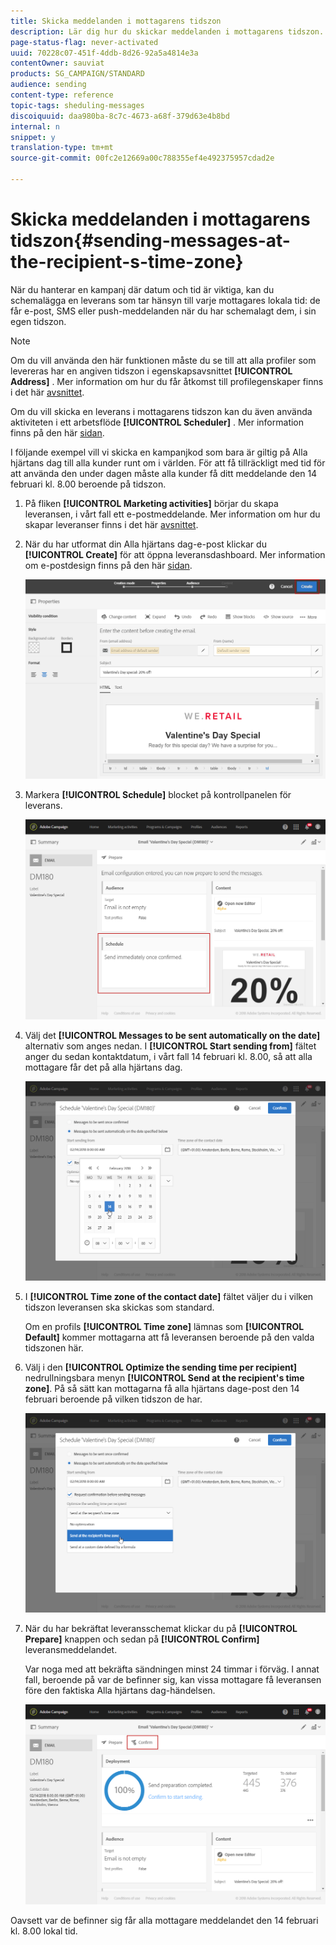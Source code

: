 ```yaml
---
title: Skicka meddelanden i mottagarens tidszon
description: Lär dig hur du skickar meddelanden i mottagarens tidszon.
page-status-flag: never-activated
uuid: 70228c07-451f-4ddb-8d26-92a5a4814e3a
contentOwner: sauviat
products: SG_CAMPAIGN/STANDARD
audience: sending
content-type: reference
topic-tags: sheduling-messages
discoiquuid: daa980ba-8c7c-4673-a68f-379d63e4b8bd
internal: n
snippet: y
translation-type: tm+mt
source-git-commit: 00fc2e12669a00c788355ef4e492375957cdad2e

---
```



# Skicka meddelanden i mottagarens tidszon{#sending-messages-at-the-recipient-s-time-zone}

När du hanterar en kampanj där datum och tid är viktiga, kan du schemalägga en leverans som tar hänsyn till varje mottagares lokala tid: de får e-post, SMS eller push-meddelanden när du har schemalagt dem, i sin egen tidszon.

>[!NOTE]
>
>Om du vill använda den här funktionen måste du se till att alla profiler som levereras har en angiven tidszon i egenskapsavsnittet **[!UICONTROL Address]** . Mer information om hur du får åtkomst till profilegenskaper finns i det här [avsnittet](../../audiences/using/editing-profiles.md).

Om du vill skicka en leverans i mottagarens tidszon kan du även använda aktiviteten i ett arbetsflöde **[!UICONTROL Scheduler]** . Mer information finns på den här [sidan](../../automating/using/scheduler.md).

I följande exempel vill vi skicka en kampanjkod som bara är giltig på Alla hjärtans dag till alla kunder runt om i världen. För att få tillräckligt med tid för att använda den under dagen måste alla kunder få ditt meddelande den 14 februari kl. 8.00 beroende på tidszon.

1. På fliken **[!UICONTROL Marketing activities]** börjar du skapa leveransen, i vårt fall ett e-postmeddelande. Mer information om hur du skapar leveranser finns i det här [avsnittet](../../channels/using/creating-an-email.md).
1. När du har utformat din Alla hjärtans dag-e-post klickar du **[!UICONTROL Create]** för att öppna leveransdashboard. Mer information om e-postdesign finns på den här [sidan](../../designing/using/personalization.md#example-email-personalization).

   ![](assets/send-time_opt_valentine_1.png)

1. Markera **[!UICONTROL Schedule]** blocket på kontrollpanelen för leverans.

   ![](assets/send-time_opt_valentine_2.png)

1. Välj det **[!UICONTROL Messages to be sent automatically on the date]** alternativ som anges nedan. I **[!UICONTROL Start sending from]** fältet anger du sedan kontaktdatum, i vårt fall 14 februari kl. 8.00, så att alla mottagare får det på alla hjärtans dag.

   ![](assets/send-time_opt_valentine.png)

1. I **[!UICONTROL Time zone of the contact date]** fältet väljer du i vilken tidszon leveransen ska skickas som standard.

   Om en profils **[!UICONTROL Time zone]** lämnas som **[!UICONTROL Default]** kommer mottagarna att få leveransen beroende på den valda tidszonen här.

1. Välj i den **[!UICONTROL Optimize the sending time per recipient]** nedrullningsbara menyn **[!UICONTROL Send at the recipient's time zone]**. På så sätt kan mottagarna få alla hjärtans dage-post den 14 februari beroende på vilken tidszon de har.

   ![](assets/send-time_opt_valentine_3.png)

1. När du har bekräftat leveransschemat klickar du på **[!UICONTROL Prepare]** knappen och sedan på **[!UICONTROL Confirm]** leveransmeddelandet.

   Var noga med att bekräfta sändningen minst 24 timmar i förväg. I annat fall, beroende på var de befinner sig, kan vissa mottagare få leveransen före den faktiska Alla hjärtans dag-händelsen.

   ![](assets/send-time_opt_valentine_4.png)

Oavsett var de befinner sig får alla mottagare meddelandet den 14 februari kl. 8.00 lokal tid.
